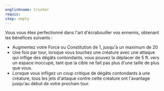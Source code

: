 ```yaml
---
englishname: Crusher
requis:
step: empty
---
```

Vous vous êtes perfectionné dans l'art d'écrabouiller vos ennemis, obtenant les bénéfices suivants :

 - Augmentez votre Force ou Constitution de 1, jusqu'à un maximum de 20
 - Une fois par tour, lorsque vous touchez une créature avec une attaque qui inflige des dégâts contondants, vous pouvez la déplacer de 5 ft. vers un espace inoccupé, tant que la cible ne fait pas plus d'une taille de plus que vous.
 - Lorsque vous infligez un coup critique de dégâts contondants à une créature, tous les jets d'attaque contre cette créature ont l'avantage jusqu'au début de votre prochain tour.
